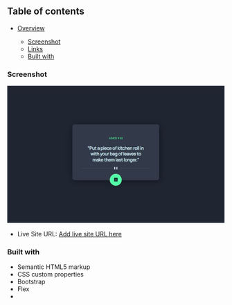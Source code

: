 

## Table of contents

- [Overview](#overview)

  - [Screenshot](#screenshot)
  - [Links](#links)
  - [Built with](#built-with)






### Screenshot

![](./screenshot.jpg)


- Live Site URL: [Add live site URL here](https://your-live-site-url.com)


### Built with

- Semantic HTML5 markup
- CSS custom properties
- Bootstrap
- Flex
-


